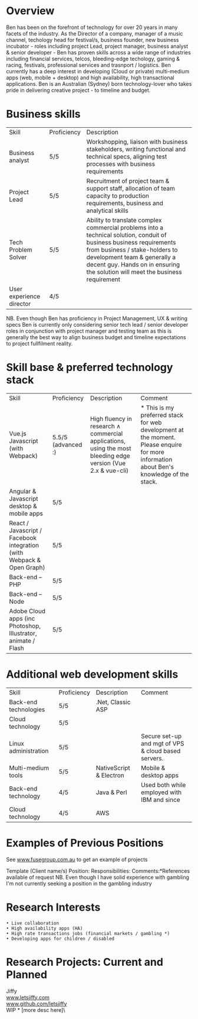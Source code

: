 # Overview
Ben has been on the forefront of technology for over 20 years in many facets of the industry. As the Director of a company, manager of a music channel, techology head for festival/s, business founder, new business incubator - roles including project Lead, project manager, business analyst & senior developer - Ben has proven skills across a wide range of industries including financial services, telcos, bleeding-edge techology, gaming & racing, festivals, professional services and trasnport / logistics.
Ben currently has a deep interest in developing (Cloud or private) multi-medium apps (web, mobile + desktop) and high availability, high transactional applications. Ben is an Australian (Sydney) born technology-lover who takes pride in delivering creative project - to timeline and budget.

# Business skills
<table>
	<tr>
		<td>Skill</td>
		<td>Proficiency</td>    
		<td>Description</td>		
	</tr>
	<tr>
		<td>Business analyst</td>
		<td>5/5</td>    
		<td>Workshopping, liaison with business stakeholders, writing functional and technical specs, aligning test processes with business requirements</td>
	</tr>	
	<tr>
		<td>Project Lead</td>
		<td>5/5</td>    
		<td>Recruitment of project team & support staff, allocation of team capacity to production requirements, business and analytical skills</td>
	</tr>		
	<tr>
		<td>Tech Problem Solver</td>
		<td>5/5</td>    
		<td>Ability to translate complex commercial problems into a technical solution, conduit of business business requirements from business / stake-holders to development team & generally a decent guy. Hands on in ensuring the solution will meet the business requirement</td>
	</tr>			
	<tr>
		<td>User experience director</td>
		<td>4/5</td>    
		<td></td>
	</tr>				
 </table>
 
 NB. Even though Ben has proficiency in Project Management, UX & writing specs Ben is currently only considering senior tech lead / senior developer roles in conjunction with project manager and testing team as this is generally the best way to align business budget and timeline expectations to project fullfilment reality.
 
 # Skill base & preferred technology stack
<table>
	<tr>
		<td>Skill</td>
		<td>Proficiency</td>    
		<td>Description</td>		
		<td>Comment</td>	
	</tr>
	<tr>
		<td>Vue.js Javascript (with Webpack)</td>
		<td>5.5/5 (advanced :)</td>    
		<td>High fluency in research &and; commercial applications, using the most bleeding edge version (Vue 2.x & vue-cli)</td>		
		<td>* This is my preferred stack for web development at the moment. Please enquire for more information about Ben's knowledge of the stack.</td>	
	</tr>
	<tr>
		<td>Angular & Javascript desktop & mobile apps</td>
		<td>5/5</td>    
		<td></td>		
		<td></td>	
	</tr>
	<tr>
		<td>React / Javascript / Facebook integration (with Webpack & Open Graph)</td>
		<td>5/5</td>    
		<td></td>		
		<td></td>	
	</tr>
	<tr>
		<td>Back-end – PHP</td>
		<td>5/5</td>    
		<td></td>		
		<td></td>	
	</tr>
	<tr>
		<td>Back-end – Node</td>
		<td>5/5</td>    
		<td></td>		
		<td></td>	
	</tr>		
	<tr>
		<td>Adobe Cloud apps (inc Photoshop, Illustrator, animate / Flash</td>
		<td>5/5</td>    
		<td></td>		
		<td></td>	
	</tr>
</table>


 # Additional web development skills
<table>
	<tr>
		<td>Skill</td>
		<td>Proficiency</td>    
		<td>Description</td>		
		<td>Comment</td>	
	</tr>
	<tr>
		<td>Back-end technologies</td>
		<td>5/5</td>    
		<td>.Net, Classic ASP</td>		
		<td></td>	
	</tr>
	<tr>
		<td>Cloud technology</td>
		<td>5/5</td>    
		<td></td>		
		<td></td>	
	</tr>
	<tr>
		<td>Linux administration</td>
		<td>5/5</td>    
		<td></td>		
		<td>Secure set-up and mgt of VPS & cloud based servers.</td>	
	</tr>	
	<tr>
		<td>Multi-medium tools</td>
		<td>5/5</td>    
		<td>NativeScript & Electron</td>		
		<td>Mobile & desktop apps</td>	
	</tr>
	<tr>
		<td>Back-end technology</td>
		<td>4/5</td>    
		<td>Java & Perl</td>		
		<td>Used both while employed with IBM and since</td>	
	</tr>	
	<tr>
		<td>Cloud technology</td>
		<td>4/5</td>    
		<td>AWS</td>		
		<td></td>	
	</tr>
</table>

# Examples of Previous Positions

See www.fusegroup.com.au to get an example of projects

Template (Client name/s)
Position: 
Responsibilities:
Comments:*References available of request
NB. Even though I have solid experience with gambling I'm not currently seeking a position in the gambling industry

# Research Interests

    • Live collaboration
    • High availability apps (HA)
    • High rate transactions jobs (financial markets / gambling *)
    • Developing apps for children / disabled

# Research Projects: Current and Planned

Jiffy<br/>
www.letsjiffy.com<br/>
www.github.com/letsjiffy<br/>
WIP  * [more desc here]\
  
